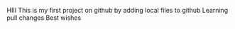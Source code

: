  HIII
This is my first project on github by adding local files to github
Learning pull changes
Best wishes
